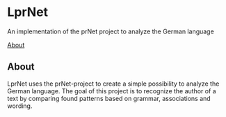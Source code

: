 # LprNet
An implementation of the prNet project to analyze the German language

[About](#About)

## About
LprNet uses the prNet-project to create a simple possibility to analyze the German language. The goal of this project is to recognize the author of a text by comparing found patterns based on grammar, associations and wording.
